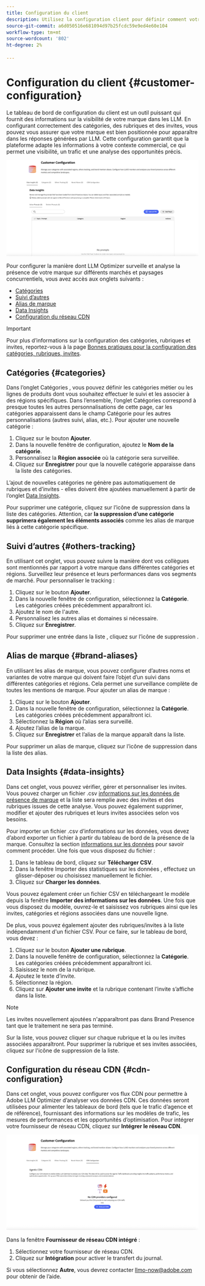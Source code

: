```yaml
---
title: Configuration du client
description: Utilisez la configuration client pour définir comment votre marque sera surveillée et analysée sur la plateforme de l’optimiseur LLM.
source-git-commit: a6d050516e681094d97b25fcdc59e9ed4e60e104
workflow-type: tm+mt
source-wordcount: '802'
ht-degree: 2%

---
```



# Configuration du client {#customer-configuration}

Le tableau de bord de configuration du client est un outil puissant qui fournit des informations sur la visibilité de votre marque dans les LLM. En configurant correctement des catégories, des rubriques et des invites, vous pouvez vous assurer que votre marque est bien positionnée pour apparaître dans les réponses générées par LLM. Cette configuration garantit que la plateforme adapte les informations à votre contexte commercial, ce qui permet une visibilité, un trafic et une analyse des opportunités précis.

![Tableau de bord de configuration du client](/help/dashboards/assets/customer-config.png)

Pour configurer la manière dont LLM Optimizer surveille et analyse la présence de votre marque sur différents marchés et paysages concurrentiels, vous avez accès aux onglets suivants :

* [Catégories](#categories)
* [Suivi d’autres](#others-tracking)
* [Alias de marque](#brand-aliases)
* [Data Insights](#data-insights)
* [Configuration du réseau CDN](#agentic-cdn)

>[!IMPORTANT]
>
> Pour plus d’informations sur la configuration des catégories, rubriques et invites, reportez-vous à la page [Bonnes pratiques pour la configuration des catégories, rubriques, invites](/help/overview/best-practices-topics-prompts.md).

## Catégories {#categories}

Dans l’onglet Catégories , vous pouvez définir les catégories métier ou les lignes de produits dont vous souhaitez effectuer le suivi et les associer à des régions spécifiques. Dans l’ensemble, l’onglet Catégories correspond à presque toutes les autres personnalisations de cette page, car les catégories apparaissent dans le champ Catégorie pour les autres personnalisations (autres suivi, alias, etc.). Pour ajouter une nouvelle catégorie :

1. Cliquez sur le bouton **Ajouter**.
2. Dans la nouvelle fenêtre de configuration, ajoutez le **Nom de la catégorie**.
3. Personnalisez la **Région associée** où la catégorie sera surveillée.
4. Cliquez sur **Enregistrer** pour que la nouvelle catégorie apparaisse dans la liste des catégories.

L’ajout de nouvelles catégories ne génère pas automatiquement de rubriques et d’invites - elles doivent être ajoutées manuellement à partir de l’onglet [Data Insights](#data-insights).

Pour supprimer une catégorie, cliquez sur l’icône de suppression dans la liste des catégories. Attention, car **la suppression d’une catégorie supprimera également les éléments associés** comme les alias de marque liés à cette catégorie spécifique.

## Suivi d’autres {#others-tracking}

En utilisant cet onglet, vous pouvez suivre la manière dont vos collègues sont mentionnés par rapport à votre marque dans différentes catégories et régions. Surveillez leur présence et leurs performances dans vos segments de marché. Pour personnaliser le tracking :

1. Cliquez sur le bouton **Ajouter**.
2. Dans la nouvelle fenêtre de configuration, sélectionnez la **Catégorie**. Les catégories créées précédemment apparaîtront ici.
3. Ajoutez le nom de l&#39;autre.
4. Personnalisez les autres alias et domaines si nécessaire.
5. Cliquez sur **Enregistrer**.

Pour supprimer une entrée dans la liste , cliquez sur l’icône de suppression .

## Alias de marque {#brand-aliases}

En utilisant les alias de marque, vous pouvez configurer d’autres noms et variantes de votre marque qui doivent faire l’objet d’un suivi dans différentes catégories et régions. Cela permet une surveillance complète de toutes les mentions de marque. Pour ajouter un alias de marque :

1. Cliquez sur le bouton **Ajouter**.
2. Dans la nouvelle fenêtre de configuration, sélectionnez la **Catégorie**. Les catégories créées précédemment apparaîtront ici.
3. Sélectionnez la **Région** où l’alias sera surveillé.
4. Ajoutez l’alias de la marque.
5. Cliquez sur **Enregistrer** et l’alias de la marque apparaît dans la liste.

Pour supprimer un alias de marque, cliquez sur l’icône de suppression dans la liste des alias.

## Data Insights {#data-insights}

Dans cet onglet, vous pouvez vérifier, gérer et personnaliser les invites. Vous pouvez charger un fichier .csv [informations sur les données de présence de marque](/help/dashboards/brand-presence.md#data-insights) et la liste sera remplie avec des invites et des rubriques issues de cette analyse. Vous pouvez également supprimer, modifier et ajouter des rubriques et leurs invites associées selon vos besoins.

Pour importer un fichier .csv d’informations sur les données, vous devez d’abord exporter un fichier à partir du tableau de bord de la présence de la marque. Consultez la section [informations sur les données](/help/dashboards/brand-presence.md#data-insights) pour savoir comment procéder. Une fois que vous disposez du fichier :

1. Dans le tableau de bord, cliquez sur **Télécharger CSV**.
2. Dans la fenêtre Importer des statistiques sur les données , effectuez un glisser-déposer ou choisissez manuellement le fichier.
3. Cliquez sur **Charger les données**.

Vous pouvez également créer un fichier CSV en téléchargeant le modèle depuis la fenêtre **Importer des informations sur les données**. Une fois que vous disposez du modèle, ouvrez-le et saisissez vos rubriques ainsi que les invites, catégories et régions associées dans une nouvelle ligne.

De plus, vous pouvez également ajouter des rubriques/invites à la liste indépendamment d&#39;un fichier CSV. Pour ce faire, sur le tableau de bord, vous devez :

1. Cliquez sur le bouton **Ajouter une rubrique**.
2. Dans la nouvelle fenêtre de configuration, sélectionnez la **Catégorie**. Les catégories créées précédemment apparaîtront ici.
3. Saisissez le nom de la rubrique.
4. Ajoutez le texte d’invite.
5. Sélectionnez la région.
6. Cliquez sur **Ajouter une invite** et la rubrique contenant l’invite s’affiche dans la liste.

>[!NOTE]
>Les invites nouvellement ajoutées n&#39;apparaîtront pas dans Brand Presence tant que le traitement ne sera pas terminé.

Sur la liste, vous pouvez cliquer sur chaque rubrique et la ou les invites associées apparaîtront. Pour supprimer la rubrique et ses invites associées, cliquez sur l&#39;icône de suppression de la liste.

## Configuration du réseau CDN {#cdn-configuration}

Dans cet onglet, vous pouvez configurer vos flux CDN pour permettre à Adobe LLM Optimizer d’analyser vos données CDN. Ces données seront utilisées pour alimenter les tableaux de bord (tels que le trafic d’agence et de référence), fournissant des informations sur les modèles de trafic, les mesures de performances et les opportunités d’optimisation. Pour intégrer votre fournisseur de réseau CDN, cliquez sur **Intégrer le réseau CDN**.

![Réseau CDN de configuration du client](/help/overview/assets/cc-cdn.png)

Dans la fenêtre **Fournisseur de réseau CDN intégré** :

1. Sélectionnez votre fournisseur de réseau CDN.
2. Cliquez sur **Intégration** pour activer le transfert du journal.

Si vous sélectionnez **Autre**, vous devrez contacter llmo-now@adobe.com pour obtenir de l’aide.
